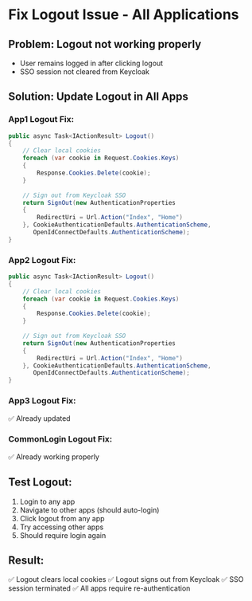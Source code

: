 # Fix Logout Issue - All Applications

## Problem: Logout not working properly
- User remains logged in after clicking logout
- SSO session not cleared from Keycloak

## Solution: Update Logout in All Apps

### App1 Logout Fix:
```csharp
public async Task<IActionResult> Logout()
{
    // Clear local cookies
    foreach (var cookie in Request.Cookies.Keys)
    {
        Response.Cookies.Delete(cookie);
    }
    
    // Sign out from Keycloak SSO
    return SignOut(new AuthenticationProperties
    {
        RedirectUri = Url.Action("Index", "Home")
    }, CookieAuthenticationDefaults.AuthenticationScheme, 
       OpenIdConnectDefaults.AuthenticationScheme);
}
```

### App2 Logout Fix:
```csharp
public async Task<IActionResult> Logout()
{
    // Clear local cookies
    foreach (var cookie in Request.Cookies.Keys)
    {
        Response.Cookies.Delete(cookie);
    }
    
    // Sign out from Keycloak SSO
    return SignOut(new AuthenticationProperties
    {
        RedirectUri = Url.Action("Index", "Home")
    }, CookieAuthenticationDefaults.AuthenticationScheme, 
       OpenIdConnectDefaults.AuthenticationScheme);
}
```

### App3 Logout Fix:
✅ Already updated

### CommonLogin Logout Fix:
✅ Already working properly

## Test Logout:
1. Login to any app
2. Navigate to other apps (should auto-login)
3. Click logout from any app
4. Try accessing other apps
5. Should require login again

## Result:
✅ Logout clears local cookies
✅ Logout signs out from Keycloak
✅ SSO session terminated
✅ All apps require re-authentication